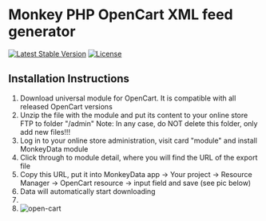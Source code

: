 # Monkey PHP OpenCart XML feed generator

[![Latest Stable Version](https://poser.pugx.org/monkey-data/online-store-xml-feed-generator/v/stable)](https://packagist.org/packages/monkey-data/online-store-xml-feed-generator)
[![License](https://poser.pugx.org/monkey-data/online-store-xml-feed-generator/license)](https://packagist.org/packages/monkey-data/online-store-xml-feed-generator)

## Installation Instructions
1. Download universal module for OpenCart. It is compatible with all released OpenCart versions
2. Unzip the file with the module and put its content to your online store FTP to folder "/admin"
Note: In any case, do NOT delete this folder, only add new files!!!
3. Log in to your online store administration, visit card "module" and install MonkeyData module
4. Click through to module detail, where you will find the URL of the export file
5. Copy this URL, put it into MonkeyData app -> Your project -> Resource Manager -> OpenCart resource -> input field and save (see pic below)
6. Data will automatically start downloading
7. 
7. ![open-cart](/uploads/38cb3de505fd79921ac2de9ef9408d98/open-cart.png)
